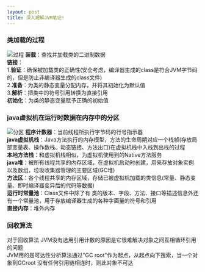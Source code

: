 ```yaml
---
layout: post
title: 深入理解JVM笔记!
---
```


### 类加载的过程
![过程](https://github.com/Victooory/victooory.github.io/tree/master/img/JVM1.png)
**装载**：查找并加载类的二进制数据 <br>
**链接**：<br>
1.**验证**：确保被加载类的正确性(安全考虑，编译器生成的class是符合JVM字节码的，但是防止非编译器生成的class文件) <br> 
2.**准备**：为类的静态变量分配内存，并将其初始化为默认值 <br> 
3.**解析**：把类中的符号引用转换为直接引用 <br> 
**初始化**：为类的静态变量赋予正确的初始值

### java虚拟机在运行时数据在内存中的分区
![分区](https://github.com/Victooory/victooory.github.io/tree/master/img/JVM2.png)
**程序计数器**：当前线程所执行字节码的行号指示器 <br>
**java虚拟机栈**：Java方法执行的内存模型，方法的生命周期对应一个栈帧(存放局部变量表、操作数栈、动态链接、方法出口)在虚拟机栈中入栈到出栈的过程 </br>
**本地方法栈**：和虚拟机栈相似，为虚拟机使用到的Native方法服务 <br>
**java堆**：被所有线程共享的内存区域，在虚拟机启动时创建，用来存放对象实例以及数组，垃圾收集器管理的主要区域(GC堆) <br>
**方法区**：各个线程共享的内存区域，存储已被虚拟机加载的类信息(常量、静态变量、即时编译器变异后的代码等数据) <br>
**运行时常量池**：Class文件中除了有 类的版本、字段、方法、接口等描述信息外还有一个常量池，用于存放编译器生成的各种字面量的符号和引用 <br>
**直接内存**：堆外内存

### 回收算法
对于回收算法 JVM没有选用引用计数的原因是它很难解决对象之间互相循环引用的问题 <br>
JVM用的是可达性分析算法通过"GC root"作为起点，从起点向下搜索，当一个对象到GCroot 没有任何引用链相连时，则此对象不可达
